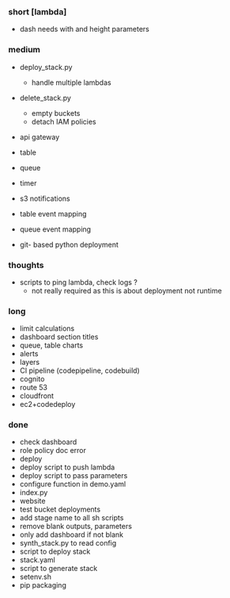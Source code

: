 ### short [lambda]

- dash needs with and height parameters

### medium

- deploy_stack.py
  - handle multiple lambdas

- delete_stack.py
  - empty buckets
  - detach IAM policies

- api gateway
- table
- queue
- timer

- s3 notifications
- table event mapping
- queue event mapping

- git- based python deployment

### thoughts

- scripts to ping lambda, check logs ?
  - not really required as this is about deployment not runtime
  
### long

- limit calculations
- dashboard section titles
- queue, table charts
- alerts
- layers
- CI pipeline (codepipeline, codebuild)
- cognito
- route 53
- cloudfront
- ec2+codedeploy

### done

- check dashboard
- role policy doc error
- deploy
- deploy script to push lambda
- deploy script to pass parameters
- configure function in demo.yaml
- index.py
- website
- test bucket deployments
- add stage name to all sh scripts
- remove blank outputs, parameters
- only add dashboard if not blank
- synth_stack.py to read config
- script to deploy stack
- stack.yaml
- script to generate stack
- setenv.sh
- pip packaging
